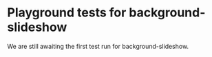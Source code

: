 # Playground tests for background-slideshow
We are still awaiting the first test run for background-slideshow.
